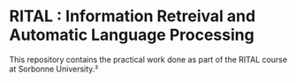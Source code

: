 # RITAL : Information Retreival and Automatic Language Processing

This repository contains the practical work done as part of the RITAL course at Sorbonne University.²
